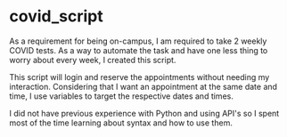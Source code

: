 # covid_script

As a requirement for being on-campus, I am required to take 2 weekly COVID tests. As a way to automate the task and have one less thing to worry about every week, I created this script. 

This script will login and reserve the appointments without needing my interaction. Considering that I want an appointment at the same date and time, I use variables to target the respective dates and times.

I did not have previous experience with Python and using API's so I spent most of the time learning about syntax and how to use them. 
